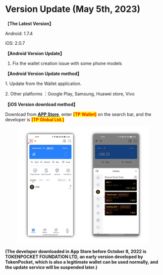 # Version Update (May 5th, 2023)

【**The Latest Version】**

Android: 1.7.4

iOS: 2.0.7



**【Android Version Update】**

1. Fix the wallet creation issue with some phone models



**【Android Version Update method】**

&#x20;1\. Update from the Wallet application.

&#x20;2\. Other platforms ：Google Play, Samsung, Huawei store, Vivo



**【iOS Version download method】‌**

&#x20; Download from [**APP Store**](https://apps.apple.com/hk/app/tp-global-wallet/id6444625622), enter <mark style="color:red;">**\[TP Wallet]**</mark> on the search bar, and the developer is <mark style="color:red;">**\[TP Global Ltd.]**</mark>

<figure><img src="../../.gitbook/assets/image (1) (2).png" alt=""><figcaption></figcaption></figure>

**(The developer downloaded in App Store before October 8, 2022 is TOKENPOCKET FOUNDATION LTD, an early version developed by TokenPocket, which is also a legitimate wallet can be used normally, and the update service will be suspended later.)**
